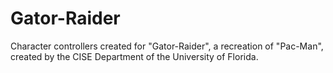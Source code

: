# Gator-Raider
Character controllers created for "Gator-Raider", a recreation of "Pac-Man", created by the CISE Department of the University of Florida.
